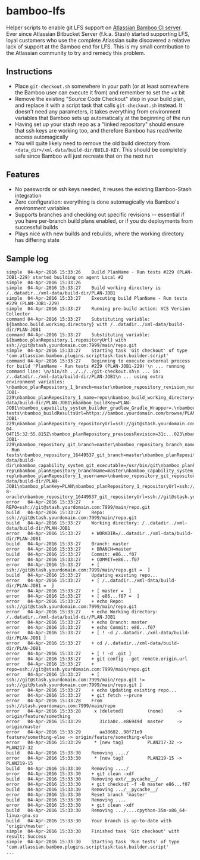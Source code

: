 # bamboo-lfs
Helper scripts to enable git LFS support on [Atlassian Bamboo CI server](https://www.atlassian.com/software/bamboo).
Ever since Atlassian Bitbucket Server (f.k.a. Stash) started supporting LFS, loyal customers who use the complete Atlassian suite discovered a relative lack of support at the Bamboo end for LFS. This is my small contribution to the Atlassian community to try and remedy this problem.

## Instructions
- Place `git-checkout.sh` somewhere in your path (or at least somewhere the Bamboo user can execute it from) and remember to set the +x bit
- Remove the existing "Source Code Checkout" step in your build plan, and replace it with a script task that calls `git-checkout.sh` instead. It doesn't need any parameters, it takes everything from environment variables that Bamboo sets up automatically at the beginning of the run
- Having set up your stash repo as a "linked repository" should ensure that ssh keys are working too, and therefore Bamboo has read/write access automagically
- You will quite likely need to remove the old build directory from `<data_dir>/xml-data/build-dir/BUILD-KEY`. This should be completely safe since Bamboo will just recreate that on the next run

## Features
- No passwords or ssh keys needed, it reuses the existing Bamboo-Stash integration
- Zero configuration: everything is done automagically via Bamboo's environment variables
- Supports branches and checking out specific revisions -- essential if you have per-branch build plans enabled, or if you do deployments from successful builds
- Plays nice with new builds and rebuilds, where the working directory has differing state

## Sample log
```
simple	04-Apr-2016 15:33:26	Build PlanName - Run tests #229 (PLAN-JOB1-229) started building on agent Local #2
simple	04-Apr-2016 15:33:26	
simple	04-Apr-2016 15:33:27	Build working directory is /..datadir../xml-data/build-dir/PLAN-JOB1
simple	04-Apr-2016 15:33:27	Executing build PlanName - Run tests #229 (PLAN-JOB1-229)
simple	04-Apr-2016 15:33:27	Running pre-build action: VCS Version Collector
command	04-Apr-2016 15:33:27	Substituting variable: ${bamboo.build.working.directory} with /..datadir../xml-data/build-dir/PLAN-JOB1
command	04-Apr-2016 15:33:27	Substituting variable: ${bamboo.planRepository.1.repositoryUrl} with ssh://git@stash.yourdomain.com:7999/main/repo.git
simple	04-Apr-2016 15:33:27	Starting task 'Git checkout' of type 'com.atlassian.bamboo.plugins.scripttask:task.builder.script'
command	04-Apr-2016 15:33:27	Beginning to execute external process for build 'PlanName - Run tests #229 (PLAN-JOB1-229)'\n ... running command line: \n/bin/sh ../../../git-checkout.sh\n ... in: /..datadir../xml-data/build-dir/PLAN-JOB1\n ... using extra environment variables: \nbamboo_planRepository_1_branch=master\nbamboo_repository_revision_number=e86...f07\nbamboo_resultsUrl=https://bamboo.yourdomain.com/browse/PLAN-JOB1-229\nbamboo_planRepository_1_name=repo\nbamboo_build_working_directory=/..datadir../xml-data/build-dir/PLAN-JOB1\nbamboo_buildKey=PLAN-JOB1\nbamboo_capability_system_builder_gradlew_Gradle_Wrapper=.\nbamboo_shortPlanName=repo\nbamboo_planRepository_name=repo\nbamboo_buildNumber=229\nbamboo_capability_system_builder_command_Python_2_7=/usr/bin/python2.7\nbamboo_shortJobName=Run tests\nbamboo_buildResultsUrl=https://bamboo.yourdomain.com/browse/PLAN-JOB1-229\nbamboo_planRepository_repositoryUrl=ssh://git@stash.yourdomain.com:7999/main/repo.git\nbamboo_agentId=2260993\nbamboo_planName=PlanName\nbamboo_repository_16449537_revision_number=e86...f07\nbamboo_shortPlanKey=PY\nbamboo_shortJobKey=JOB1\nbamboo_planRepository_revision=e86...f07\nbamboo_repository_16449537_git_username=\nbamboo_repository_previous_revision_number=31c...023\nbamboo_buildTimeStamp=2016-04-04T15:32:55.815Z\nbamboo_planRepository_previousRevision=31c...023\nbamboo_repository_16449537_previous_revision_number=31c...023\nbamboo_buildResultKey=PLAN-JOB1-229\nbamboo_repository_git_branch=master\nbamboo_repository_branch_name=master\nbamboo_buildPlanName=PlanName - Run tests\nbamboo_repository_16449537_git_branch=master\nbamboo_planRepository_1_revision=e86...f07\nbamboo_repository_name=repo\nbamboo_repository_16449537_branch_name=master\nbamboo_capability_system_docker_executable=/usr/bin/docker\nbamboo_planRepository_branch=master\nbamboo_agentWorkingDirectory=/..datadir../xml-data/build-dir\nbamboo_capability_system_git_executable=/usr/bin/git\nbamboo_planRepository_1_previousRevision=31c...023\nbamboo_repository_git_username=\nbamboo_planRepository_1_type=stash-rep\nbamboo_planRepository_branchName=master\nbamboo_capability_system_builder_command_Python_3_4=/usr/bin/python3.4\nbamboo_planRepository_type=stash-rep\nbamboo_planRepository_1_username=\nbamboo_repository_git_repositoryUrl=ssh://git@stash.yourdomain.com:7999/main/repo.git\nbamboo_repository_16449537_name=repo\nbamboo_capability_system_builder_node_Node_js=/usr/bin/node\nbamboo_working_directory=/..datadir../xml-data/build-dir/PLAN-JOB1\nbamboo_planKey=PLAN\nbamboo_planRepository_1_repositoryUrl=ssh://git@stash.yourdomain.com:7999/main/repo.git\nbamboo_planRepository_username=\nbamboo_capability_system_jdk_JDK_1_8=/usr/lib/jvm/java-8-oracle\nbamboo_repository_16449537_git_repositoryUrl=ssh://git@stash.yourdomain.com:7999/main/repo.git\nbamboo_planRepository_1_branchName=master\n
error	04-Apr-2016 15:33:27	+ REPO=ssh://git@stash.yourdomain.com:7999/main/repo.git
build	04-Apr-2016 15:33:27	Repo: ssh://git@stash.yourdomain.com:7999/main/repo.git
build	04-Apr-2016 15:33:27	Working directory: /..datadir../xml-data/build-dir/PLAN-JOB1
error	04-Apr-2016 15:33:27	+ WORKDIR=/..datadir../xml-data/build-dir/PLAN-JOB1
build	04-Apr-2016 15:33:27	Branch: master
error	04-Apr-2016 15:33:27	+ BRANCH=master
build	04-Apr-2016 15:33:27	Commit: e86...f07
error	04-Apr-2016 15:33:27	+ COMMIT=e86...f07
error	04-Apr-2016 15:33:27	+ [ ssh://git@stash.yourdomain.com:7999/main/repo.git =  ]
build	04-Apr-2016 15:33:27	Updating existing repo...
error	04-Apr-2016 15:33:27	+ [ /..datadir../xml-data/build-dir/PLAN-JOB1 =  ]
error	04-Apr-2016 15:33:27	+ [ master =  ]
error	04-Apr-2016 15:33:27	+ [ e86...f07 =  ]
error	04-Apr-2016 15:33:27	+ echo Repo: ssh://git@stash.yourdomain.com:7999/main/repo.git
error	04-Apr-2016 15:33:27	+ echo Working directory: /..datadir../xml-data/build-dir/PLAN-JOB1
error	04-Apr-2016 15:33:27	+ echo Branch: master
error	04-Apr-2016 15:33:27	+ echo Commit: e86...f07
error	04-Apr-2016 15:33:27	+ [ ! -d /..datadir../xml-data/build-dir/PLAN-JOB1 ]
error	04-Apr-2016 15:33:27	+ cd /..datadir../xml-data/build-dir/PLAN-JOB1
error	04-Apr-2016 15:33:27	+ [ ! -d .git ]
error	04-Apr-2016 15:33:27	+ git config --get remote.origin.url
error	04-Apr-2016 15:33:27	+ repo=ssh://git@stash.yourdomain.com:7999/main/repo.git
error	04-Apr-2016 15:33:27	+ [ ssh://git@stash.yourdomain.com:7999/main/repo.git != ssh://git@stash.yourdomain.com:7999/main/repo.git ]
error	04-Apr-2016 15:33:27	+ echo Updating existing repo...
error	04-Apr-2016 15:33:27	+ git fetch --prune
error	04-Apr-2016 15:33:28	From ssh://stash.yourdomain.com:7999/main/repo
error	04-Apr-2016 15:33:28	 x [deleted]         (none)     -> origin/feature/something
error	04-Apr-2016 15:33:29	   31c1a0c..e86949d  master     -> origin/master
error	04-Apr-2016 15:33:29	   aa38682..98f71e9  feature/something-else -> origin/feature/something-else
error	04-Apr-2016 15:33:29	 * [new tag]         PLAN217-32 -> PLAN217-32
build	04-Apr-2016 15:33:30	Removing ..../
error	04-Apr-2016 15:33:30	 * [new tag]         PLAN219-15 -> PLAN219-15
build	04-Apr-2016 15:33:30	Removing ..../
error	04-Apr-2016 15:33:30	+ git clean -xdf
build	04-Apr-2016 15:33:30	Removing ext/__pycache__/
error	04-Apr-2016 15:33:30	+ git checkout -f -B master e86...f07
build	04-Apr-2016 15:33:30	Removing .../__pycache__/
error	04-Apr-2016 15:33:30	Reset branch 'master'
build	04-Apr-2016 15:33:30	Removing ....
error	04-Apr-2016 15:33:30	+ git clean -xdf
build	04-Apr-2016 15:33:30	Removing .../....cpython-35m-x86_64-linux-gnu.so
build	04-Apr-2016 15:33:30	Your branch is up-to-date with 'origin/master'.
simple	04-Apr-2016 15:33:30	Finished task 'Git checkout' with result: Success
simple	04-Apr-2016 15:33:30	Starting task 'Run tests' of type 'com.atlassian.bamboo.plugins.scripttask:task.builder.script'
...
```
